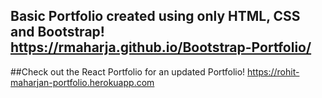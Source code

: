 ## Basic Portfolio created using only HTML, CSS and Bootstrap! https://rmaharja.github.io/Bootstrap-Portfolio/

##Check out the React Portfolio for an updated Portfolio! https://rohit-maharjan-portfolio.herokuapp.com
